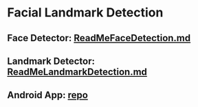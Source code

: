 # Facial Landmark Detection

## Face Detector: [ReadMeFaceDetection.md](./ReadMeFaceDetection.md)
## Landmark Detector: [ReadMeLandmarkDetection.md](./ReadMeLandmarkDetection.md)

## Android App:  [repo](https://gwanggook.lee@tde.sktelecom.com/stash/scm/vidflp/androidapp.git)
